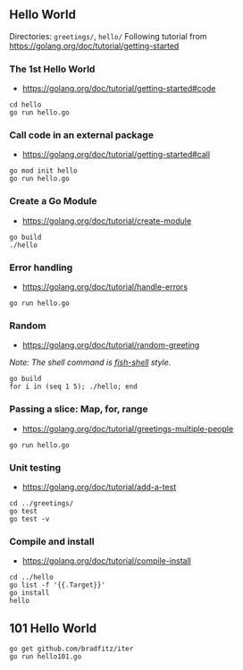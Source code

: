 ## Hello World
Directories: `greetings/`, `hello/`
Following tutorial from https://golang.org/doc/tutorial/getting-started

### The 1st Hello World
- https://golang.org/doc/tutorial/getting-started#code
```shell
cd hello
go run hello.go
```

### Call code in an external package
- https://golang.org/doc/tutorial/getting-started#call
```shell
go mod init hello
go run hello.go
```

### Create a Go Module
- https://golang.org/doc/tutorial/create-module
```shell
go build
./hello
```

### Error handling
- https://golang.org/doc/tutorial/handle-errors
```shell
go run hello.go
```

### Random
- https://golang.org/doc/tutorial/random-greeting

*Note: The shell command is [fish-shell](https://fishshell.com/) style.*

```shell
go build
for i in (seq 1 5); ./hello; end
```
### Passing a slice: Map, for, range
- https://golang.org/doc/tutorial/greetings-multiple-people
```shell
go run hello.go
```

### Unit testing
- https://golang.org/doc/tutorial/add-a-test
```shell
cd ../greetings/
go test
go test -v
```

### Compile and install
- https://golang.org/doc/tutorial/compile-install
```shell
cd ../hello
go list -f '{{.Target}}'
go install
hello
```
## 101 Hello World
```shell
go get github.com/bradfitz/iter
go run hello101.go
```
